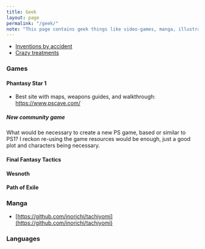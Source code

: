 ```yaml
---
title: Geek
layout: page
permalink: "/geek/"
note: "This page contains geek things like video-games, manga, illustrations, languages, math, etc."
---
```


- [Inventions by accident](/geek/inventions-by-accident)
- [Crazy treatments](/geek/crazy-treatments)

### Games

#### Phantasy Star 1

- Best site with maps, weapons guides, and walkthrough: https://www.pscave.com/

##### New community game

What would be necessary to create a new PS game, based or similar to PS1? I reckon re-using the game
resources would be enough, just a good plot and characters being necessary.

#### Final Fantasy Tactics

#### Wesnoth

#### Path of Exile

### Manga

- [https://github.com/inorichi/tachiyomi](https://github.com/inorichi/tachiyomi)

### Languages
